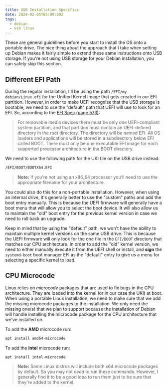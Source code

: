 ```yaml
---
title: USB Installation Specifics
date: 2024-02-05T05:00:00Z
tags:
  - debian
  - usb linux
---
```


These are general guidelines before you start to install the OS onto a portable drive. The nice thing about the approach
that I take when setting up Debian makes it fairly simple to extend these same instructions onto USB storage. If you're
not using USB storage for your Debian installation, you can safely skip this section.

<!--more-->

## Different EFI Path

During the regular installation, I'll be using the path `/EFI/my-debian/Linux.efi` for the Unified Kernel Image that
gets created in our EFI partition. However, in order to make UEFI recognize that the USB storage is bootable, we need
to use the "default" path that UEFI will use to look for an EFI. So, according to the
[EFI Spec (page 573)](https://uefi.org/sites/default/files/resources/UEFI%20Spec%202.8B%20May%202020.pdf#page=573):

> For removable media devices there must be only one UEFI-compliant system partition, and that partition
> must contain an UEFI-defined directory in the root directory. The directory will be named EFI. All OS
> loaders and applications will be stored in a subdirectory below EFI called BOOT. There must only be one
> executable EFI image for each supported processor architecture in the BOOT directory.

We need to use the following path for the UKI file on the USB drive instead:

```bash
/EFI/BOOT/BOOTX64.EFI
```

> **Note:** If you're not using an x86_64 processor you'll need to use the appropriate filename for your architecture.

You could also do this for a non-portable installation. However, when using an internal drive, it's generally better to
use the "custom" paths and add the boot entry manually. This is because the UEFI firmware will generally have a boot
menu that will allow you to select the boot device. It will also allow us to maintain the "old" boot entry for the
previous kernel version in case we need to roll back an upgrade.

Keep in mind that by using the "default" path, we won't have the ability to maintain multiple kernel versions on the
same USB drive. This is because the UEFI firmware will only look for the one file in the `EFI/BOOT` directory that
matches our CPU architecture. In order to add the "old" kernel version, we need to either manually execute it from the
UEFI shell or install, and **sign** the `systemd-boot` boot manager EFI as the "default" entry to give us a menu for
selecting a specific kernel to load.

## CPU Microcode

Linux relies on _microcode_ packages that are used to fix bugs in the CPU architecture. They are loaded into the kernel
(or in our case the UKI) at boot. When using a portable Linux installation, we need to make sure that we add the
missing microcode packages to the installation. We only need the missing one(s) that we plan to support because the
installation of Debian will handle installing the microcode package for the CPU architecture that we've installed on.

To add the **AMD** microcode run:

```bash
apt install amd64-microcode
```

To add the **Intel** microcode run:

```bash
apt install intel-microcode
```

> **Note:** Some Linux distros will include both x64 microcode packages by default. So you may not _need_ to run these
> commands. However, I generally find it to be a good idea to run them just to be sure that they're added to the kernel.
